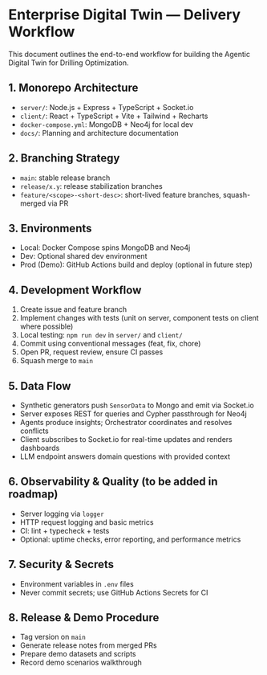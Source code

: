 # Enterprise Digital Twin — Delivery Workflow

This document outlines the end-to-end workflow for building the Agentic Digital Twin for Drilling Optimization.

## 1. Monorepo Architecture
- `server/`: Node.js + Express + TypeScript + Socket.io
- `client/`: React + TypeScript + Vite + Tailwind + Recharts
- `docker-compose.yml`: MongoDB + Neo4j for local dev
- `docs/`: Planning and architecture documentation

## 2. Branching Strategy
- `main`: stable release branch
- `release/x.y`: release stabilization branches
- `feature/<scope>-<short-desc>`: short-lived feature branches, squash-merged via PR

## 3. Environments
- Local: Docker Compose spins MongoDB and Neo4j
- Dev: Optional shared dev environment
- Prod (Demo): GitHub Actions build and deploy (optional in future step)

## 4. Development Workflow
1. Create issue and feature branch
2. Implement changes with tests (unit on server, component tests on client where possible)
3. Local testing: `npm run dev` in `server/` and `client/`
4. Commit using conventional messages (feat, fix, chore)
5. Open PR, request review, ensure CI passes
6. Squash merge to `main`

## 5. Data Flow
- Synthetic generators push `SensorData` to Mongo and emit via Socket.io
- Server exposes REST for queries and Cypher passthrough for Neo4j
- Agents produce insights; Orchestrator coordinates and resolves conflicts
- Client subscribes to Socket.io for real-time updates and renders dashboards
- LLM endpoint answers domain questions with provided context

## 6. Observability & Quality (to be added in roadmap)
- Server logging via `logger`
- HTTP request logging and basic metrics
- CI: lint + typecheck + tests
- Optional: uptime checks, error reporting, and performance metrics

## 7. Security & Secrets
- Environment variables in `.env` files
- Never commit secrets; use GitHub Actions Secrets for CI

## 8. Release & Demo Procedure
- Tag version on `main`
- Generate release notes from merged PRs
- Prepare demo datasets and scripts
- Record demo scenarios walkthrough
